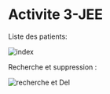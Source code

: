 # Activite 3-JEE

Liste des patients:

![index](https://user-images.githubusercontent.com/94021293/229955322-962df31f-bf54-4bca-a6a6-e5ceb1db4b60.png)

Recherche et suppression :

![recherche et Del](https://user-images.githubusercontent.com/94021293/229955391-1ab9717a-4aae-4540-b5b6-1e3f029258ff.png)

